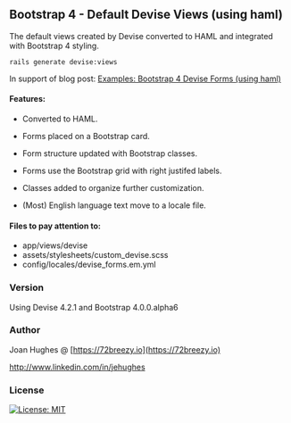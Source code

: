 ## Bootstrap 4 - Default Devise Views (using haml)

The default views created by Devise converted to HAML and integrated with Bootstrap 4 styling.

```
rails generate devise:views
```

In support of blog post: [Examples: Bootstrap 4 Devise Forms (using haml)](https://joanswork.com/bootstrap-4-devise-forms/)

#### Features:

* Converted to HAML.

* Forms placed on a Bootstrap card.

* Form structure updated with Bootstrap classes.

* Forms use the Bootstrap grid with right justifed labels.

* Classes added to organize further customization.

* (Most) English language text move to a locale file.


#### Files to pay attention to:
* app/views/devise
* assets/stylesheets/custom_devise.scss
* config/locales/devise_forms.em.yml


### Version

Using Devise 4.2.1 and Bootstrap 4.0.0.alpha6

### Author

Joan Hughes @ [https://72breezy.io](https://72breezy.io)

<http://www.linkedin.com/in/jehughes>

### License
[![License: MIT](https://img.shields.io/badge/License-MIT-yellow.svg)](LICENSE.md)

